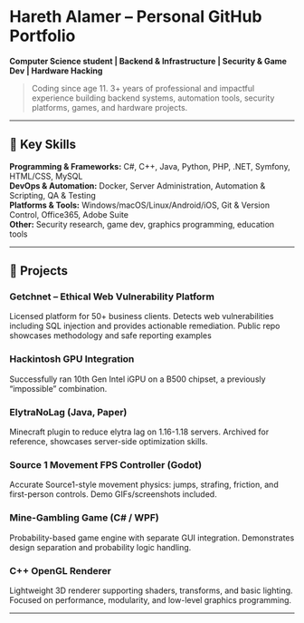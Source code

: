 # Hareth Alamer – Personal GitHub Portfolio

**Computer Science student | Backend & Infrastructure | Security & Game Dev | Hardware Hacking**  

> Coding since age 11. 3+ years of professional and impactful experience building backend systems, automation tools, security platforms, games, and hardware projects.

---

## 🔧 Key Skills

**Programming & Frameworks:** C#, C++, Java, Python, PHP, .NET, Symfony, HTML/CSS, MySQL  
**DevOps & Automation:** Docker, Server Administration, Automation & Scripting, QA & Testing  
**Platforms & Tools:** Windows/macOS/Linux/Android/iOS, Git & Version Control, Office365, Adobe Suite  
**Other:** Security research, game dev, graphics programming, education tools  

---

## 📂 Projects

### Getchnet – Ethical Web Vulnerability Platform
Licensed platform for 50+ business clients. Detects web vulnerabilities including SQL injection and provides actionable remediation. Public repo showcases methodology and safe reporting examples

### Hackintosh GPU Integration
Successfully ran 10th Gen Intel iGPU on a B500 chipset, a previously “impossible” combination.

### ElytraNoLag (Java, Paper)
Minecraft plugin to reduce elytra lag on 1.16-1.18 servers. Archived for reference, showcases server-side optimization skills.

### Source 1 Movement FPS Controller (Godot)
Accurate Source1-style movement physics: jumps, strafing, friction, and first-person controls. Demo GIFs/screenshots included.

### Mine-Gambling Game (C# / WPF)
Probability-based game engine with separate GUI integration. Demonstrates design separation and probability logic handling.

### C++ OpenGL Renderer
Lightweight 3D renderer supporting shaders, transforms, and basic lighting. Focused on performance, modularity, and low-level graphics programming.

---
